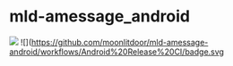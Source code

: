 mld-amessage_android
====================

![](https://github.com/moonlitdoor/mld-amessage-android/workflows/Android%20Beta%20CI/badge.svg)
![](https://github.com/moonlitdoor/mld-amessage-android/workflows/Android%20Release%20CI/badge.svg